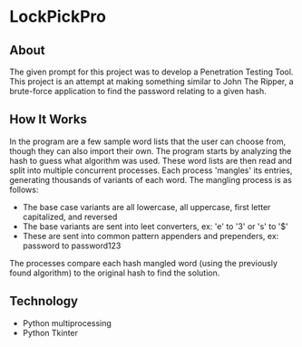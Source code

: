 # LockPickPro
## About
The given prompt for this project was to develop a Penetration Testing Tool.<br>
This project is an attempt at making something similar to John The Ripper, a brute-force application to find the password relating to a given hash.

## How It Works
In the program are a few sample word lists that the user can choose from, though they can also import their own.
The program starts by analyzing the hash to guess what algorithm was used.
These word lists are then read and split into multiple concurrent processes. Each process 'mangles' its entries, generating thousands of variants of each word.
The mangling process is as follows:
- The base case variants are all lowercase, all uppercase, first letter capitalized, and reversed
- The base variants are sent into leet converters, ex: 'e' to '3' or 's' to '$'
- These are sent into common pattern appenders and prependers, ex: password to password123

The processes compare each hash mangled word (using the previously found algorithm) to the original hash to find the solution.

## Technology
- Python multiprocessing
- Python Tkinter
